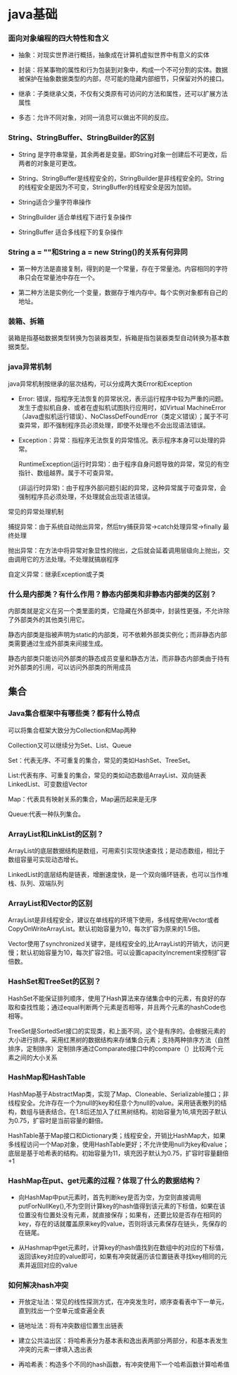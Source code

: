 # java基础

### 面向对象编程的四大特性和含义

* 抽象：对现实世界进行概括，抽象成在计算机虚拟世界中有意义的实体

* 封装：将某事物的属性和行为包装到对象中，构成一个不可分割的实体。数据被保护在抽象数据类型的内部，尽可能的隐藏内部细节，只保留对外的接口。

* 继承：子类继承父类，不仅有父类原有可访问的方法和属性，还可以扩展方法属性

* 多态：允许不同对象，对同一消息可以做出不同的反应。

### String、StringBuffer、StringBuilder的区别

* String 是字符串常量，其余两者是变量。即String对象一创建后不可更改，后两者的对象是可更改。

* String、StringBuffer是线程安全的，StringBuilder是非线程安全的。String的线程安全是因为不可变，StringBuffer的线程安全是因为加锁。

* String适合少量字符串操作

* StringBuilder 适合单线程下进行复杂操作

* StringBuffer 适合多线程下的复杂操作

### String a = ""和String a = new String()的关系有何异同

* 第一种方法是直接复制，得到的是一个常量，存在于常量池。内容相同的字符串只会在常量池中存在一个。

* 第二种方法是实例化一个变量，数据存于堆内存中。每个实例对象都有自己的地址。

### 装箱、拆箱

装箱是指基础数据类型转换为包装器类型，拆箱是指包装器类型自动转换为基本数据类型。

### java异常机制

java异常机制按继承的层次结构，可以分成两大类Error和Exception

* Error: 错误，指程序无法恢复的异常状况，表示运行程序中较为严重的问题。发生于虚拟机自身、或者在虚拟机试图执行应用时，如Virtual MachineError（Java虚拟机运行错误）、NoClassDefFoundError（类定义错误）；属于不可查异常，即不强制程序员必须处理，即使不处理也不会出现语法错误。

* Exception：异常：指程序无法恢复的异常情况。表示程序本身可以处理的异常。

    RuntimeException(运行时异常)：由于程序自身问题导致的异常，常见的有空指针、数组越界。属于不可查异常。

    (非运行时异常)：由于程序外部问题引起的异常，这种异常属于可查异常，会强制程序员必须处理，不处理就会出现语法错误。

常见的异常处理机制

捕捉异常：由于系统自动抛出异常，然后try捕获异常->catch处理异常->finally 最终处理

抛出异常：在方法中将异常对象显性的抛出，之后就会延着调用层级向上抛出，交由调用它的方法处理。不处理就搞崩程序

自定义异常：继承Exception或子类

### 什么是内部类？有什么作用？静态内部类和非静态内部类的区别？

内部类就是定义在另一个类里面的类，它隐藏在外部类中，封装性更强，不允许除了外部类外的其他类引用它。

静态内部类是指被声明为static的内部类，可不依赖外部类实例化；而非静态内部类需要通过生成外部类来间接生成。

静态内部类只能访问外部类的静态成员变量和静态方法，而非静态内部类由于持有对外部类的引用，可以访问外部类的所用成员


## 集合

### Java集合框架中有哪些类？都有什么特点

可以将集合框架大致分为Collection和Map两种

Collection又可以继续分为Set、List、Queue

Set：代表无序、不可重复的集合，常见的类如HashSet、TreeSet。

List:代表有序、可重复的集合，常见的类如动态数组ArrayList、双向链表LinkedList、可变数组Vector

Map：代表具有映射关系的集合，Map遍历起来是无序

Queue:代表一种队列集合。

### ArrayList和LinkList的区别？

ArrayList的底层数据结构是数组，可用索引实现快速查找；是动态数组，相比于数组容量可实现动态增长。

LinkedList的底层结构是链表，增删速度快，是一个双向循环链表，也可以当作堆栈、队列、双端队列

### ArrayList和Vector的区别

ArrayList是非线程安全，建议在单线程的环境下使用，多线程使用Vector或者CopyOnWriteArrayList。默认初始容量为10，每次扩容为原来的1.5倍。

Vector使用了synchronized关键字，是线程安全的,比ArrayList的开销大，访问更慢；默认初始容量为10，每次扩容2倍。可以设置capacityIncrement来控制扩容倍数。


### HashSet和TreeSet的区别？

HashSet不能保证排列顺序，使用了Hash算法来存储集合中的元素，有良好的存取和查找性能；通过equal判断两个元素是否相等，并且两个元素的hashCode也相等。

TreeSet是SortedSet接口的实现类，和上面不同，这个是有序的。会根据元素的大小进行排序。采用红黑树的数据结构来存储集合元素；支持两种排序方法（自然排序，定制排序）定制排序通过Comparated接口中的compare（）比较两个元素之间的大小关系

### HashMap和HashTable

 HashMap基于AbstractMap类，实现了Map、Cloneable、Serializable接口；非线程安全。允许存在一个为null的key和任意个为null的value。采用链表散列的结构，数组与链表结合。在1.8后还加入了红黑树结构。初始容量为16,填充因子默认为0.75，扩容时是当前容量的翻倍。

HashTable基于Map接口和Dictionary类；线程安全，开销比HashMap大，如果多线程访问一个Map对象，使用HashTable更好；不允许使用null为key和value；底层是基于哈希表的结构。初始容量为11，填充因子默认为0.75，扩容时容量翻倍+1

### HashMap在put、get元素的过程？体现了什么的数据结构？

* 向HashMap中put元素时，首先判断key是否为空，为空则直接调用putForNullKey(),不为空则计算key的hash值得到该元素的下标值，如果在该位置没有位置处没有元素，就直接保存；如果有，还要比较是否存在相同的key，存在的话就覆盖原来key的value，否则将该元素保存在链头，先保存的在链尾。

* 从Hashmap中get元素时，计算key的hash值找到在数组中的对应的下标值，返回该key对应的value即可，如果有冲突就遍历该位置链表寻找key相同的元素并返回对应的value

### 如何解决hash冲突

* 开放定址法：常见的线性探测方式，在冲突发生时，顺序查看表中下一单元，直到找出一个空单元或查遍全表

* 链地址法：将有冲突数组位置生出链表

* 建立公共溢出区：将哈希表分为基本表和逸出表两部分两部分，和基本表发生冲突的元素一律填入逸出表

* 再哈希表：构造多个不同的hash函数，有冲突使用下一个哈希函数计算哈希值
